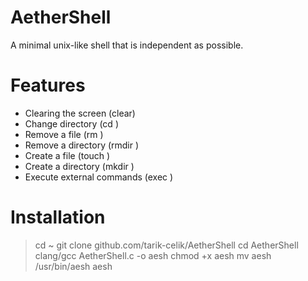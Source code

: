 # AetherShell

A minimal unix-like shell
that is independent as possible.

# Features

* Clearing the screen (clear)
* Change directory (cd <dirname>)
* Remove a file (rm <filename>)
* Remove a directory (rmdir <dirname>)
* Create a file (touch <filename>)
* Create a directory (mkdir <dirname>)
* Execute external commands (exec <name>)

# Installation

> cd ~
> git clone github.com/tarik-celik/AetherShell
> cd AetherShell
> clang/gcc AetherShell.c -o aesh
> chmod +x aesh
> mv aesh /usr/bin/aesh
> aesh
